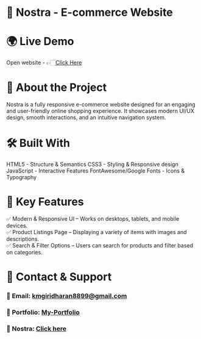 # 🛒 Nostra - E-commerce Website

# 🌍 Live Demo
Open website - 👉🏻[Click Here]()

# 📖 About the Project
Nostra is a fully responsive e-commerce website designed for an engaging and user-friendly online shopping experience. It showcases modern UI/UX design, smooth interactions, and an intuitive navigation system.

# 🛠 Built With
HTML5 - Structure & Semantics
CSS3 - Styling & Responsive design
JavaScript - Interactive Features
FontAwesome/Google Fonts - Icons & Typography

# 🚀 Key Features
✅ Modern & Responsive UI – Works on desktops, tablets, and mobile devices.  
✅ Product Listings Page – Displaying a variety of items with images and descriptions.  
✅ Search & Filter Options – Users can search for products and filter based on categories.

# 📩 Contact & Support
### 📧 Email: kmgiridharan8899@gmail.com
### 🔗 Portfolio: [My-Portfolio](https://giridharan-km.netlify.app)
### 🛒 Nostra: [Click here]()
